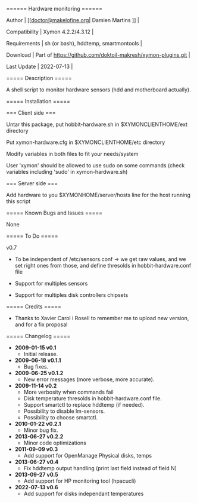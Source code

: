 ====== Hardware monitoring ======

Author         | [[doctor@makelofine.org| Damien Martins ]]                    |

Compatibility  | Xymon 4.2.2/4.3.12                                            |

Requirements   | sh (or bash), hddtemp, smartmontools                          |

Download       | Part of https://github.com/doktoil-makresh/xymon-plugins.git  |

Last Update    | 2022-07-13                                                    |

===== Description =====

A shell script to monitor hardware sensors (hdd and motherboard actually).

===== Installation =====

=== Client side ===

Untar this package, put hobbit-hardware.sh in $XYMONCLIENTHOME/ext directory

Put xymon-hardware.cfg in $XYMONCLIENTHOME/etc directory

Modify variables in both files to fit your needs/system

User 'xymon' should be allowed to use sudo on some commands (check variables including 'sudo' in xymon-hardware.sh)

=== Server side ===

Add hardware to you $XYMONHOME/server/hosts line for the host running this script

===== Known  Bugs and Issues =====

None

===== To Do =====

v0.7

  * To be independent of /etc/sensors.conf -> we get raw values, and we set right ones from those, and define thresolds in hobbit-hardware.conf file       
  
  * Support for multiples sensors

  * Support for multiples disk controllers chipsets

===== Credits =====

  * Thanks to Xavier Carol i Rosell to remember me to upload new version, and for a fix proposal

===== Changelog =====

  * **2009-01-15 v0.1**
    * Initial release.
  * **2009-06-18 v0.1.1**
    * Bug fixes.
  * **2009-06-25 v0.1.2**
    *  New error messages (more verbose, more accurate).
  * **2009-11-14 v0.2**
    *  More verbosity when commands fail
    *  Disk temperature thresolds in hobbit-hardware.conf file.
    *  Support smartctl to replace hddtemp (if needed).
    *  Possibility to disable lm-sensors.
    *  Possibility to choose smartctl.
  * **2010-01-22 v0.2.1**
    *  Minor bug fix.
  * **2013-06-27 v0.2.2**
    * Minor code optimizations
  * **2011-09-09 v0.3**
    * Add support for OpenManage Physical disks, temps
  * **2013-06-27 v0.4**
    * Fix hddtemp output handling (print last field instead of field N)
  * **2013-09-27 v0.5**
    * Add support for HP monitoring tool (hpacucli)
  * **2022-07-13 v0.6**
    * Add support for disks independant temperatures
